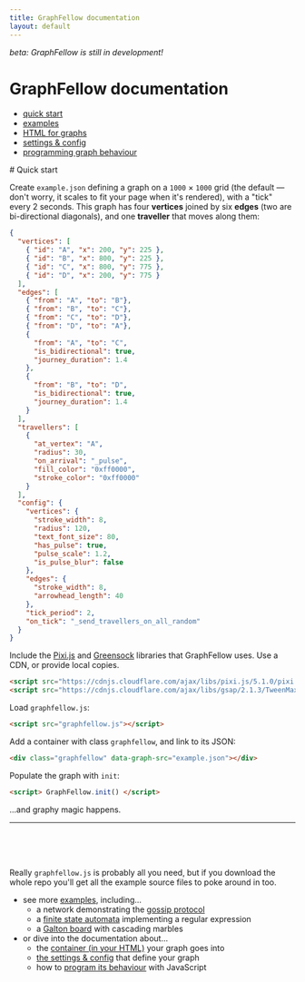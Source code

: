```yaml
---
title: GraphFellow documentation
layout: default
---
```


_beta: GraphFellow is still in development!_

# GraphFellow documentation

* [quick start](#quick-start)
* [examples](examples)
* [HTML for graphs](html)
* [settings & config](settings)
* [programming graph behaviour](behaviour)

<script src="../vendor/pixi.min.js"></script>
<script src="../vendor/greensock-js/TweenMax.min.js"></script>
<div class="graphfellow"
  data-graph-src="examples/example.json"
  data-graph-config="background-color:0xf2f2f2"
  style="max-width:20em"></div>
<script src="../graphfellow.js"></script>
# Quick start

Create `example.json` defining a graph on a `1000` × `1000` grid (the default —
don't worry, it scales to fit your page when it's rendered), with a "tick" every 2
seconds. This graph has four **vertices** joined by six **edges** (two are
bi-directional diagonals), and one **traveller** that moves along them:

```json
{
  "vertices": [
    { "id": "A", "x": 200, "y": 225 },
    { "id": "B", "x": 800, "y": 225 },
    { "id": "C", "x": 800, "y": 775 },
    { "id": "D", "x": 200, "y": 775 }
  ],
  "edges": [
    { "from": "A", "to": "B"},
    { "from": "B", "to": "C"},
    { "from": "C", "to": "D"},
    { "from": "D", "to": "A"},
    {
      "from": "A", "to": "C",
      "is_bidirectional": true,
      "journey_duration": 1.4
    },
    {
      "from": "B", "to": "D",
      "is_bidirectional": true,
      "journey_duration": 1.4
    }
  ],
  "travellers": [
    {
      "at_vertex": "A", 
      "radius": 30,
      "on_arrival": "_pulse",
      "fill_color": "0xff0000",
      "stroke_color": "0xff0000"
    }
  ],
  "config": {
    "vertices": {
      "stroke_width": 8,
      "radius": 120,
      "text_font_size": 80,
      "has_pulse": true,
      "pulse_scale": 1.2,
      "is_pulse_blur": false
    },
    "edges": {
      "stroke_width": 8,
      "arrowhead_length": 40
    },
    "tick_period": 2,
    "on_tick": "_send_travellers_on_all_random"
  }
}
```

Include the [Pixi.js](https://www.pixijs.com) and
[Greensock](https://greensock.com) libraries that GraphFellow uses. Use a CDN,
or provide local copies.

```html
<script src="https://cdnjs.cloudflare.com/ajax/libs/pixi.js/5.1.0/pixi.min.js"></script>
<script src="https://cdnjs.cloudflare.com/ajax/libs/gsap/2.1.3/TweenMax.min.js"></script>
```

Load `graphfellow.js`:

```html
<script src="graphfellow.js"></script>
```

Add a container with class `graphfellow`, and link to its JSON:

```html
<div class="graphfellow" data-graph-src="example.json"></div>
```

Populate the graph with `init`:

```html
<script> GraphFellow.init() </script>
```

...and graphy magic happens.


---

<br><br><br>

Really `graphfellow.js` is probably all you need, but if you download the whole
repo you'll get all the example source files to poke around in too.

* see more [examples](examples), including...
  * a network demonstrating the [gossip protocol](examples/gossip)
  * a [finite state automata](examples/regexp) implementing a regular expression
  * a [Galton board](examples/galton) with cascading marbles
* or dive into the documentation about...
  * the [container (in your HTML)](html) your graph goes into
  * [the settings & config](settings) that define your graph
  * how to [program its behaviour](behaviour) with JavaScript

<script> GraphFellow.init() </script>

